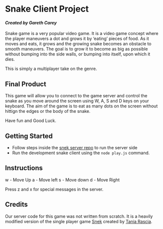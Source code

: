 # Snake Client Project

#### *Created by Gareth Carey*

Snake game is a very popular video game. It is a video game concept where the player maneuvers a dot and grows it by ‘eating’ pieces of food. As it moves and eats, it grows and the growing snake becomes an obstacle to smooth maneuvers. The goal is to grow it to become as big as possible without bumping into the side walls, or bumping into itself, upon which it dies.

This is simply a multiplayer take on the genre.

## Final Product

This game will allow you to connect to the game server and control the snake as you move around the screen using W, A, S and D keys on your keyboard. The aim of the game is to eat as many dots on the screen without hittign the edges or the body of the snake.

Have fun and Good Luck.

## Getting Started

- Follow steps inside the [snek server repo](https://github.com/taniarascia/snek) to run the server side
- Run the development snake client using the `node play.js` command.

## Instructions

w - Move Up
a - Move left
s - Move down
d - Move Right

Press z and x for special messages in the server.

## Credits

Our server code for this game was not written from scratch. It is a heavily modified version of the single player game [Snek](https://github.com/taniarascia/snek) created by [Tania Rascia](https://github.com/taniarascia).
